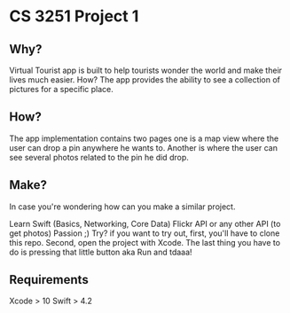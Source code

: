 # CS 3251 Project 1

## Why?
Virtual Tourist app is built to help tourists wonder the world and make their lives much easier. How? The app provides the ability to see a collection of pictures for a specific place.

## How?
The app implementation contains two pages one is a map view where the user can drop a pin anywhere he wants to. Another is where the user can see several photos related to the pin he did drop.

## Make?
In case you're wondering how can you make a similar project.

Learn Swift (Basics, Networking, Core Data)
Flickr API or any other API (to get photos)
Passion ;)
Try?
if you want to try out, first, you'll have to clone this repo. Second, open the project with Xcode. The last thing you have to do is pressing that little button aka Run and tdaaa!

## Requirements
Xcode > 10
Swift > 4.2
